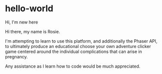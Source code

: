 # hello-world
Hi, I'm new here

Hi there, my name is Rosie.

I'm attempting to learn to use this platform, and additionally the Phaser API, to ultimately produce an educational choose your own adventure clicker game centered around the individual complications that can arise in pregnancy. 

Any assistance as I learn how to code would be much appreciated. 
